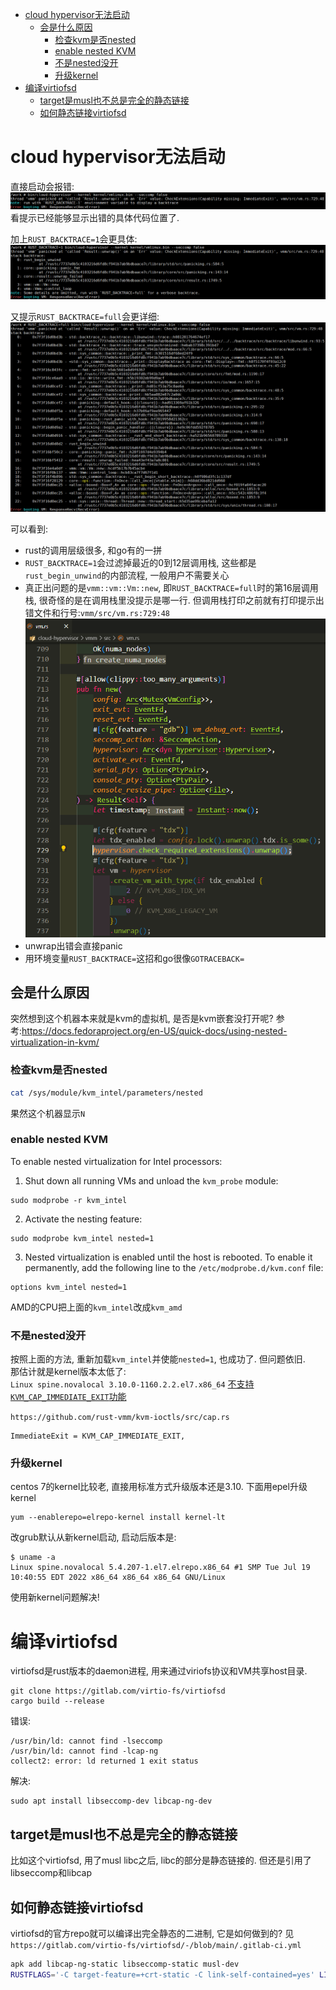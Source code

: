- [cloud hypervisor无法启动](#cloud-hypervisor无法启动)
  - [会是什么原因](#会是什么原因)
    - [检查kvm是否nested](#检查kvm是否nested)
    - [enable nested KVM](#enable-nested-kvm)
    - [不是nested没开](#不是nested没开)
    - [升级kernel](#升级kernel)
- [编译virtiofsd](#编译virtiofsd)
  - [target是musl也不总是完全的静态链接](#target是musl也不总是完全的静态链接)
  - [如何静态链接virtiofsd](#如何静态链接virtiofsd)

# cloud hypervisor无法启动
直接启动会报错:  
![](img/rust_cloud-hypervisor_debug_20220827223739.png)  
看提示已经能够显示出错的具体代码位置了.

加上`RUST_BACKTRACE=1`会更具体:  
![](img/rust_cloud-hypervisor_debug_20220827223808.png)  

又提示`RUST_BACKTRACE=full`会更详细:  
![](img/rust_cloud-hypervisor_debug_20220827223833.png)  

可以看到:
* rust的调用层级很多, 和go有的一拼
* `RUST_BACKTRACE=1`会过滤掉最近的0到12层调用栈, 这些都是`rust_begin_unwind`的内部流程, 一般用户不需要关心
* 真正出问题的是`vmm::vm::Vm::new`, 即`RUST_BACKTRACE=full`时的第16层调用栈, 很奇怪的是在调用栈里没提示是哪一行. 但调用栈打印之前就有打印提示出错文件和行号:`vmm/src/vm.rs:729:48`
![](img/rust_cloud-hypervisor_debug_20220827223931.png)  
* unwrap出错会直接panic
* 用环境变量`RUST_BACKTRACE=`这招和go很像`GOTRACEBACK=`

## 会是什么原因
突然想到这个机器本来就是kvm的虚拟机, 是否是kvm嵌套没打开呢?
参考:https://docs.fedoraproject.org/en-US/quick-docs/using-nested-virtualization-in-kvm/

### 检查kvm是否nested
```sh
cat /sys/module/kvm_intel/parameters/nested
```
果然这个机器显示`N`

### enable nested KVM
To enable nested virtualization for Intel processors:
1. Shut down all running VMs and unload the `kvm_probe` module:
```
sudo modprobe -r kvm_intel
```
2. Activate the nesting feature:
```
sudo modprobe kvm_intel nested=1
```
3. Nested virtualization is enabled until the host is rebooted. To enable it permanently, add the following line to the `/etc/modprobe.d/kvm.conf` file:
```
options kvm_intel nested=1
```

AMD的CPU把上面的`kvm_intel`改成`kvm_amd`

### 不是nested没开
按照上面的方法, 重新加载`kvm_intel`并使能`nested=1`, 也成功了.
但问题依旧.  
那估计就是kernel版本太低了:  
`Linux spine.novalocal 3.10.0-1160.2.2.el7.x86_64`
[不支持`KVM_CAP_IMMEDIATE_EXIT`功能](https://patchwork.ozlabs.org/project/qemu-devel/patch/20170227124551.8673-14-pbonzini@redhat.com/)
 
`https://github.com/rust-vmm/kvm-ioctls/src/cap.rs`
```
ImmediateExit = KVM_CAP_IMMEDIATE_EXIT,
```

### 升级kernel
centos 7的kernel比较老, 直接用标准方式升级版本还是3.10.
下面用epel升级kernel
```
yum --enablerepo=elrepo-kernel install kernel-lt
```
改grub默认从新kernel启动, 启动后版本是:
```
$ uname -a
Linux spine.novalocal 5.4.207-1.el7.elrepo.x86_64 #1 SMP Tue Jul 19 10:40:55 EDT 2022 x86_64 x86_64 x86_64 GNU/Linux
```

使用新kernel问题解决!

# 编译virtiofsd
virtiofsd是rust版本的daemon进程, 用来通过viriofs协议和VM共享host目录.
```
git clone https://gitlab.com/virtio-fs/virtiofsd
cargo build --release
```
错误:
```
/usr/bin/ld: cannot find -lseccomp
/usr/bin/ld: cannot find -lcap-ng
collect2: error: ld returned 1 exit status
```

解决:
```
sudo apt install libseccomp-dev libcap-ng-dev
```
## target是musl也不总是完全的静态链接
比如这个virtiofsd, 用了musl libc之后, libc的部分是静态链接的. 但还是引用了libseccomp和libcap

## 如何静态链接virtiofsd
virtiofsd的官方repo就可以编译出完全静态的二进制, 它是如何做到的?
见`https://gitlab.com/virtio-fs/virtiofsd/-/blob/main/.gitlab-ci.yml`
```sh
apk add libcap-ng-static libseccomp-static musl-dev
RUSTFLAGS='-C target-feature=+crt-static -C link-self-contained=yes' LIBSECCOMP_LINK_TYPE=static LIBSECCOMP_LIB_PATH=/usr/lib LIBCAPNG_LINK_TYPE=static LIBCAPNG_LIB_PATH=/usr/lib cargo build --release --target x86_64-unknown-linux-musl
```